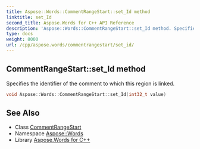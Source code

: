 ```yaml
---
title: Aspose::Words::CommentRangeStart::set_Id method
linktitle: set_Id
second_title: Aspose.Words for C++ API Reference
description: 'Aspose::Words::CommentRangeStart::set_Id method. Specifies the identifier of the comment to which this region is linked in C++.'
type: docs
weight: 8000
url: /cpp/aspose.words/commentrangestart/set_id/
---
```

## CommentRangeStart::set_Id method


Specifies the identifier of the comment to which this region is linked.

```cpp
void Aspose::Words::CommentRangeStart::set_Id(int32_t value)
```

## See Also

* Class [CommentRangeStart](../)
* Namespace [Aspose::Words](../../)
* Library [Aspose.Words for C++](../../../)
